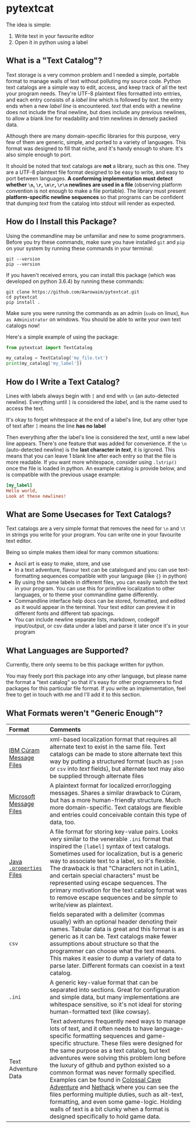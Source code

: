 # pytextcat
The idea is simple:
1. Write text in your favourite editor
2. Open it in python using a label

## What is a "Text Catalog"?
Text storage is a very common problem and I needed a simple, portable format to manage walls of text without polluting my source code.
Python text catalogs are a simple way to edit, access, and keep track of all the text your program needs.
They're UTF-8 plaintext files formatted into entries, and each entry consists of a *label line* which is followed by *text*. the entry ends when a new *label line* is encountered. *text* that ends with a newline does not include the final newline, but does include any previous newlines, to allow a blank line for readability and trim newlines in densely packed data.

Although there are many domain-specific libraries for this purpose, very few of them are generic, simple, and ported to a variety of languages. This format was designed to fill that niche, and it's handy enough to share. It's also simple enough to port.

It should be noted that text catalogs are **not** a library, such as this one. They are a UTF-8 plaintext file format designed to be easy to write, and easy to port between languages. **A conforming implementation must detect whether `\n`, `\r`, `\n\r`, `\r\n` newlines are used in a file** (observing platform convention is not enough to make a file portable). The library must present **platform-specific newline sequences** so that programs can be confident that dumping *text* from the catalog into stdout will render as expected.

## How do I Install this Package?

Using the commandline may be unfamiliar and new to some programmers. Before you try these commands, make sure you have installed `git` and `pip` on your system by running these commands in your terminal:

```
git --version
pip --version
```

If you haven't received errors, you can install this package (which was developed on python 3.6.4) by running these commands:

```
git clone https://github.com/Aarowaim/pytextcat.git
cd pytextcat
pip install .
```

Make sure you were running the commands as an admin (`sudo` on linux), `Run as Administrator` on windows. You should be able to write your own text catalogs now!

Here's a simple example of using the package:

```python
from pytextcat import TextCatalog

my_catalog = TextCatalog('my_file.txt')
print(my_catalog['my_label'])
```

## How do I Write a Text Catalog?
Lines with labels always begin with `[` and end with `\n` (an auto-detected newline). Everything until `]` is considered the *label*, and is the name used to access the text.

It's okay to forget whitespace at the end of a label's line, but any other type of text after `]` means the line __has no label__

Then everything after the label's line is considered the *text*, until a new label line appears. There's one feature that was added for convenience. If the `\n` (auto-detected newline) is the __last character in *text*__, it is ignored. This means that you can leave 1 blank line after each entry so that the file is more readable. If you want more whitespace, consider using `.lstrip()` once the file is loaded in python.
An example catalog is provide below, and is compatible with the previous usage example:

```ini
[my_label]
Hello world,
Look at these newlines!
```

## What are Some Usecases for Text Catalogs?
Text catalogs are a very simple format that removes the need for `\n` and `\t` in strings you write for your program. You can write one in your favourite text editor.

Being so simple makes them ideal for many common situations:
* Ascii art is easy to make, store, and use
* In a text adventure, flavour text can be catalogued and you can use text-formatting sequences compatible with your language (like `{}` in python)
* By using the same labels in different files, you can easily switch the text in your program. You can use this for primitive localization to other languages, or to theme your commandline game differently.
* Commandline interface help docs can be stored, formatted, and edited as it would appear in the terminal. Your text editor can preview it in different fonts and different tab spacings.
* You can include newline separate lists, markdown, codegolf input/output, or csv data under a label and parse it later once it's in your program

## What Languages are Supported?
Currently, there only seems to be this package written for python.

You may freely port this package into any other language, but please name the format a "text catalog" so that it's easy for other programmers to find packages for this particular file format. If you write an implementation, feel free to get in touch with me and I'll add it to this section.

## What Formats weren't "Generic Enough"?

| Format        | Comments          |
| :------------- |:-------------|
| [IBM Cúram Message Files](https://www.ibm.com/support/knowledgecenter/SS8S5A_7.0.0/com.ibm.curam.content.doc/ServerDeveloper/r_SERDEV_Message1FormatMessageFiles1.html)     | xml-based localization format that requires all alternate text to exist in the same file. Text catalogs can be made to store alternate text this way by putting a structured format (such as `json` or `csv` into *text* fields), but alternate text may also be supplied through alternate files |
| [Microsoft Message Files](https://msdn.microsoft.com/en-us/library/windows/desktop/dd996907(v=vs.85).aspx)     | A plaintext format for localized error/logging messages. Shares a similar drawback to Cúram, but has a more human-friendly structure. Much more domain-specific. Text catalogs are flexible and entries could conceivable contain this type of data, too.     |
| [Java `.properties` Files](https://www.mkyong.com/java/java-properties-file-examples/) | A file format for storing key-value pairs. Looks very similar to the venerable `.ini` format that inspired the `[label]` syntax of text catalogs. Sometimes used for localization, but is a generic way to associate text to a label, so it's flexible. The drawback is that "Characters not in Latin1, and certain special characters" must be represented using escape sequences. The primary motivation for the text catalog format was to remove escape sequences and be *simple* to write/view as plaintext.     |
| `csv` | fields separated with a delimiter (commas usually) with an optional header denoting their names. Tabular data is great and this format is as generic as it can be. Text catalogs make fewer assumptions about structure so that the programmer can choose what the text means. This makes it easier to dump a variety of data to parse later. Different formats can coexist in a text catalog. |
| `.ini` | A generic key-value format that can be separated into sections. Great for configuration and simple data, but many implementations are whitespace sensitive, so it's not ideal for storing human-formatted text (like cowsay). |
| Text Adventure Data | Text adventures frequently need ways to manage lots of text, and it often needs to have language-specific formatting sequences and game-specific structure. These files were designed for the same purpose as a text catalog, but text adventures were solving this problem long before the luxury of github and python existed so a common format was never formally specified. Examples can be found in [Colossal Cave Adventure](https://gitlab.com/esr/open-adventure/blob/master/adventure.yaml) and [Nethack](https://github.com/NetHack/NetHack/blob/NetHack-3.6.0/dat/quest.txt) where you can see the files performing multiple duties, such as alt-text, formatting, and even some game-logic. Holding walls of text is a bit clunky when a format is designed specifically to hold game data. |
